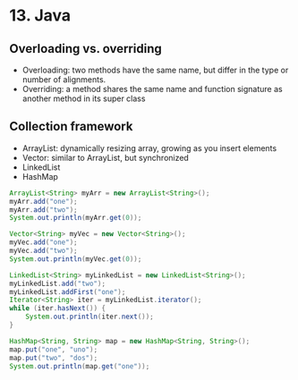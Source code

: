 # 13. Java

## Overloading vs. overriding

* Overloading: two methods have the same name, but differ in the type or number of alignments.
* Overriding: a method shares the same name and function signature as another method in its super class

## Collection framework

* ArrayList: dynamically resizing array, growing as you insert elements
* Vector: similar to ArrayList, but synchronized
* LinkedList
* HashMap

```java
ArrayList<String> myArr = new ArrayList<String>();
myArr.add("one");
myArr.add("two");
System.out.println(myArr.get(0));

Vector<String> myVec = new Vector<String>();
myVec.add("one");
myVec.add("two");
System.out.println(myVec.get(0));

LinkedList<String> myLinkedList = new LinkedList<String>();
myLinkedList.add("two");
myLinkedList.addFirst("one");
Iterator<String> iter = myLinkedList.iterator();
while (iter.hasNext()) {
    System.out.println(iter.next());
}

HashMap<String, String> map = new HashMap<String, String>();
map.put("one", "uno");
map.put("two", "dos");
System.out.println(map.get("one"));
```
